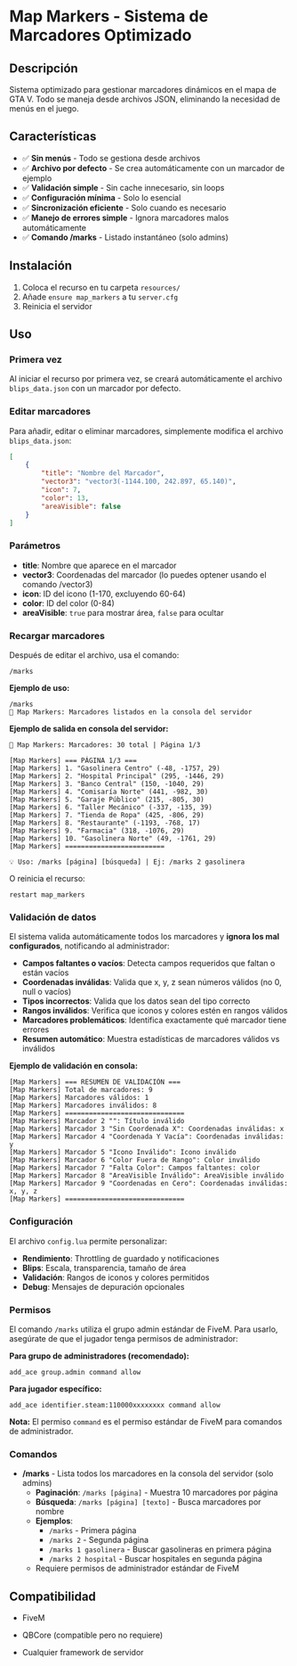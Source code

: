 # Map Markers - Sistema de Marcadores Optimizado

## Descripción
Sistema optimizado para gestionar marcadores dinámicos en el mapa de GTA V. Todo se maneja desde archivos JSON, eliminando la necesidad de menús en el juego.

## Características
- ✅ **Sin menús** - Todo se gestiona desde archivos
- ✅ **Archivo por defecto** - Se crea automáticamente con un marcador de ejemplo
- ✅ **Validación simple** - Sin cache innecesario, sin loops
- ✅ **Configuración mínima** - Solo lo esencial
- ✅ **Sincronización eficiente** - Solo cuando es necesario
- ✅ **Manejo de errores simple** - Ignora marcadores malos automáticamente
- ✅ **Comando /marks** - Listado instantáneo (solo admins)

## Instalación
1. Coloca el recurso en tu carpeta `resources/`
2. Añade `ensure map_markers` a tu `server.cfg`
3. Reinicia el servidor

## Uso

### Primera vez
Al iniciar el recurso por primera vez, se creará automáticamente el archivo `blips_data.json` con un marcador por defecto.

### Editar marcadores
Para añadir, editar o eliminar marcadores, simplemente modifica el archivo `blips_data.json`:

```json
[
    {
        "title": "Nombre del Marcador",
        "vector3": "vector3(-1144.100, 242.897, 65.140)",
        "icon": 7,
        "color": 13,
        "areaVisible": false
    }
]
```

### Parámetros
- **title**: Nombre que aparece en el marcador
- **vector3**: Coordenadas del marcador (lo puedes optener usando el comando /vector3)
- **icon**: ID del icono (1-170, excluyendo 60-64)
- **color**: ID del color (0-84)
- **areaVisible**: `true` para mostrar área, `false` para ocultar

### Recargar marcadores
Después de editar el archivo, usa el comando:
```
/marks
```

**Ejemplo de uso:**
```
/marks
📌 Map Markers: Marcadores listados en la consola del servidor
```

**Ejemplo de salida en consola del servidor:**
```
📌 Map Markers: Marcadores: 30 total | Página 1/3

[Map Markers] === PÁGINA 1/3 ===
[Map Markers] 1. "Gasolinera Centro" (-48, -1757, 29)
[Map Markers] 2. "Hospital Principal" (295, -1446, 29)
[Map Markers] 3. "Banco Central" (150, -1040, 29)
[Map Markers] 4. "Comisaría Norte" (441, -982, 30)
[Map Markers] 5. "Garaje Público" (215, -805, 30)
[Map Markers] 6. "Taller Mecánico" (-337, -135, 39)
[Map Markers] 7. "Tienda de Ropa" (425, -806, 29)
[Map Markers] 8. "Restaurante" (-1193, -768, 17)
[Map Markers] 9. "Farmacia" (318, -1076, 29)
[Map Markers] 10. "Gasolinera Norte" (49, -1761, 29)
[Map Markers] =========================

💡 Uso: /marks [página] [búsqueda] | Ej: /marks 2 gasolinera
```

O reinicia el recurso:
```
restart map_markers
```

### Validación de datos
El sistema valida automáticamente todos los marcadores y **ignora los mal configurados**, notificando al administrador:

- **Campos faltantes o vacíos**: Detecta campos requeridos que faltan o están vacíos
- **Coordenadas inválidas**: Valida que x, y, z sean números válidos (no 0, null o vacíos)
- **Tipos incorrectos**: Valida que los datos sean del tipo correcto
- **Rangos inválidos**: Verifica que iconos y colores estén en rangos válidos
- **Marcadores problemáticos**: Identifica exactamente qué marcador tiene errores
- **Resumen automático**: Muestra estadísticas de marcadores válidos vs inválidos

**Ejemplo de validación en consola:**
```
[Map Markers] === RESUMEN DE VALIDACIÓN ===
[Map Markers] Total de marcadores: 9
[Map Markers] Marcadores válidos: 1
[Map Markers] Marcadores inválidos: 8
[Map Markers] ==============================
[Map Markers] Marcador 2 "": Título inválido
[Map Markers] Marcador 3 "Sin Coordenada X": Coordenadas inválidas: x
[Map Markers] Marcador 4 "Coordenada Y Vacía": Coordenadas inválidas: y
[Map Markers] Marcador 5 "Icono Inválido": Icono inválido
[Map Markers] Marcador 6 "Color Fuera de Rango": Color inválido
[Map Markers] Marcador 7 "Falta Color": Campos faltantes: color
[Map Markers] Marcador 8 "AreaVisible Inválido": AreaVisible inválido
[Map Markers] Marcador 9 "Coordenadas en Cero": Coordenadas inválidas: x, y, z
[Map Markers] ==============================
```

### Configuración
El archivo `config.lua` permite personalizar:
- **Rendimiento**: Throttling de guardado y notificaciones
- **Blips**: Escala, transparencia, tamaño de área
- **Validación**: Rangos de iconos y colores permitidos
- **Debug**: Mensajes de depuración opcionales

### Permisos
El comando `/marks` utiliza el grupo admin estándar de FiveM. Para usarlo, asegúrate de que el jugador tenga permisos de administrador:

**Para grupo de administradores (recomendado):**
```
add_ace group.admin command allow
```

**Para jugador específico:**
```
add_ace identifier.steam:110000xxxxxxxx command allow
```

**Nota:** El permiso `command` es el permiso estándar de FiveM para comandos de administrador.

### Comandos
- **/marks** - Lista todos los marcadores en la consola del servidor (solo admins)
  - **Paginación**: `/marks [página]` - Muestra 10 marcadores por página
  - **Búsqueda**: `/marks [página] [texto]` - Busca marcadores por nombre
  - **Ejemplos**: 
    - `/marks` - Primera página
    - `/marks 2` - Segunda página
    - `/marks 1 gasolinera` - Buscar gasolineras en primera página
    - `/marks 2 hospital` - Buscar hospitales en segunda página
  - Requiere permisos de administrador estándar de FiveM

## Compatibilidad
- FiveM
- QBCore (compatible pero no requiere)

- Cualquier framework de servidor 
